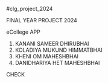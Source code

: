 #clg_project_2024

FINAL YEAR PROJECT 2024

eCollege APP

1. KANANI SAMEER DHIRUBHAI
2. KOLADIYA MUKUND HIMMATBHAI
3. KHENI OM MAHESHBHAI
4. DANIDHARIYA HET MAHESHBHAI

CHECK
